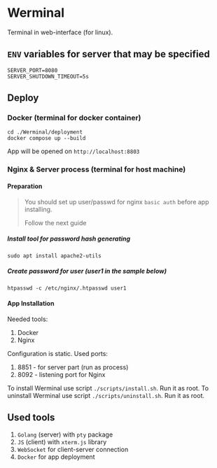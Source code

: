 # Werminal

Terminal in web-interface (for linux).

## `ENV` variables for server that may be specified

```dotenv
SERVER_PORT=8080
SERVER_SHUTDOWN_TIMEOUT=5s
```

## Deploy

### Docker (terminal for docker container)

```shell
cd ./Werminal/deployment
docker compose up --build
```

App will be opened on `http://localhost:8803`

### Nginx & Server process (terminal for host machine)

#### Preparation

> You should set up user/passwd for nginx `basic auth` before app installing.
>
> Follow the next guide

##### Install tool for password hash generating

```shell
sudo apt install apache2-utils
```

##### Create password for user (user1 in the sample below)

```shell
htpasswd -с /etc/nginx/.htpasswd user1
```

#### App Installation

Needed tools:

1. Docker
2. Nginx

Configuration is static. Used ports:

1. 8851 - for server part (run as process)
2. 8092 - listening port for Nginx

To install Werminal use script `./scripts/install.sh`. Run it as root.
To uninstall Werminal use script `./scripts/uninstall.sh`. Run it as root.

## Used tools

1. `Golang` (server) with `pty` package
2. `JS` (client) with `xterm.js` library
3. `WebSocket` for client-server connection
4. `Docker` for app deployment

